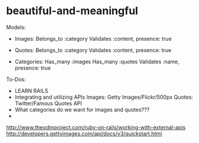 # beautiful-and-meaningful

Models: 
-	Images:
  Belongs_to :category
  Validates :content, presence: true

-	Quotes:
  Belongs_to :category
  Validates :content, presence: true

-	Categories:
  Has_many :images
  Has_many :quotes
  Validates :name, presence: true

To-Dos:
-	LEARN RAILS
-	Integrating and utilizing APIs
  Images: Getty Images/Flickr/500px
  Quotes: Twitter/Famous Quotes API
-	What categories do we want for images and quotes???
-	

http://www.theodinproject.com/ruby-on-rails/working-with-external-apis
http://developers.gettyimages.com/api/docs/v3/quickstart.html
